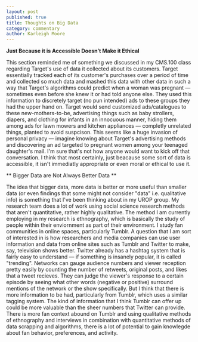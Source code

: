 ```yaml
---
layout: post
published: true
title: Thoughts on Big Data
category: commentary
author: Karleigh Moore
---
```


**Just Because it is Accessible Doesn’t Make it Ethical**

This section reminded me of something we discussed in my CMS.100 class regarding Target's use of data it collected about its customers. Target essentially tracked each of its customer's purchases over a period of time and collected so much data and mashed this data with other data in such a way that Target's algorithms could predict when a woman was pregnant — sometimes even before she knew it or had told anyone else. They used this information to discretely target (no pun intended) ads to these groups they had the upper hand on. Target would send customized ads/catalogues to these new-mothers-to-be, advertising things such as baby strollers, diapers, and clothing for infants in an innocuous manner, hiding them among ads for lawn mowers and kitchen appliances — completly unrelated things, planted to avoid suspcison. This seems like a huge invasion of personal privacy — imagine knowing about Target's advertising methods and discovering an ad targeted to pregnant women among your teenaged daughter's mail. I'm sure that's not how anyone would want to kick off that conversation. I think that most certainly, just beacause some sort of data is accessible, it isn't immediatly appropriate or even moral or ethical to use it. 

** Bigger Data are Not Always Better Data **

The idea that bigger data, more data is better or more useful than smaller data (or even findings that some might not consider "data" i.e. qualitative info) is something that I've been thinking about in my UROP group. My research team does a lot of work using social science research methods that aren't quantitative, rather highly qualitative. The method I am currently employing in my research is ethnography, which is basically the study of people within their enviornment as part of their environment. I study fan communities in online spaces, particularly Tumblr. A question that I am sort of interested in is how researchers and media companies can use user information and data from online sites such as Tumblr and Twitter to make, say, television shows better. Twitter already has a hashtag system that is fairly easy to understand — if something is insanely popular, it is called "trending". Networks can gauge audience numbers and viewer reception pretty easily by counting the number of retweets, original posts, and likes that a tweet recieves. They can judge the viewer's response to a certain episode by seeing what other words (negative or positive) surround mentions of the network or the show specifically. But I think that there is more information to be had, particularly from Tumblr, which uses a similar tagging system. The kind of information that I think Tumblr can offer up could be more valuable than the sheer numbers that Twitter can provide. There is more fan context abound on Tumblr and using qualitative methods of ethnography and interviews in combination with quantitative methods of data scrapping and algorithms, there is a lot of potential to gain knowlegde about fan behavior, preferences, and activity. 